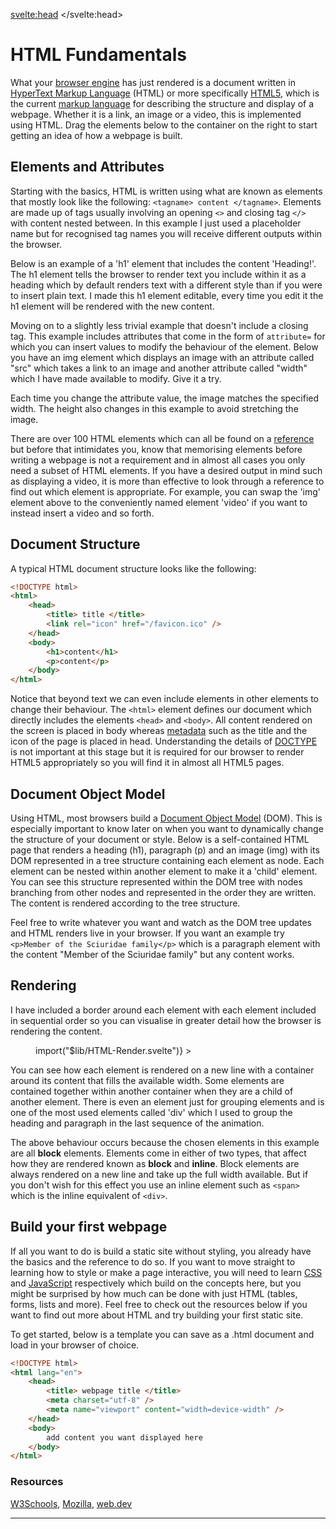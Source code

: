 <script>
import DOMTree from "$lib/DOM-Tree.svelte";
import HTMLatt from "$lib/HTML-Attributes.svelte";
import HTMLele from "$lib/HTML-Element.svelte";
import HTMLGame from "$lib/HTMLGame.svelte";
import Lazy from "$lib/Lazy.svelte";
import '$lib/styles/vscode-dark.css';
</script>

<svelte:head>
	<title>HTML Fundamentals | Sergen Karaoglan</title>
	<meta name="description" content="Learn the fundamentals of HTML" />
</svelte:head>


# HTML Fundamentals
What your [browser engine](https://en.wikipedia.org/wiki/Browser_engine) has just rendered is a document written in [HyperText Markup Language](https://en.wikipedia.org/wiki/HTML) (HTML) or more specifically [HTML5](https://en.wikipedia.org/wiki/HTML5), which is the current [markup language](https://en.wikipedia.org/wiki/Markup_language) for describing the structure and display of a webpage. Whether it is a link, an image or a video, this is implemented using HTML. Drag the elements below to the container on the right to start getting an idea of how a webpage is built.

<HTMLGame />

## Elements and Attributes
Starting with the basics, HTML is written using what are known as elements that mostly look like the following: ```<tagname> content </tagname>```. Elements are made up of tags usually involving an opening ```<>``` and closing tag ```</>``` with content nested between. In this example I just used a placeholder name but for recognised tag names you will receive different outputs within the browser.

Below is an example of a 'h1' element that includes the content 'Heading!'. The h1 element tells the browser to render text you include within it as a heading which by default renders text with a different style than if you were to insert plain text. I made this h1 element editable, every time you edit it the h1 element will be rendered with the new content.

<figure>
	<HTMLele />
</figure>

Moving on to a slightly less trivial example that doesn't include a closing tag. This example includes attributes that come in the form of ```attribute=``` for which you can insert values to modify the behaviour of the element. Below you have an img element which displays an image with an attribute called "src" which takes a link to an image and another attribute called "width" which I have made available to modify. Give it a try.

<figure>
	<HTMLatt />
</figure>

Each time you change the attribute value, the image matches the specified width. The height also changes in this example to avoid stretching the image.

There are over 100 HTML elements which can all be found on a [reference](https://www.w3schools.com/tags/) but before that intimidates you, know that memorising elements before writing a webpage is not a requirement and in almost all cases you only need a subset of HTML elements. If you have a desired output in mind such as displaying a video, it is more than effective to look through a reference to find out which element is appropriate. For example, you can swap the 'img' element above to the conveniently named element 'video' if you want to instead insert a video and so forth.

## Document Structure
A typical HTML document structure looks like the following:


```HTML
<!DOCTYPE html>
<html>
	<head>
		<title> title </title>
		<link rel="icon" href="/favicon.ico" />
	</head>
	<body>
		<h1>content</h1>
		<p>content</p>
	</body>
</html>
```

Notice that beyond text we can even include elements in other elements to change their behaviour. The ```<html>``` element defines our document which directly includes the elements ```<head>``` and ```<body>```. All content rendered on the screen is placed in body whereas [metadata](https://en.wikipedia.org/wiki/Metadata) such as the title and the icon of the page is placed in head. Understanding the details of [DOCTYPE](https://html.spec.whatwg.org/multipage/syntax.html#the-doctype) is not important at this stage but it is required for our browser to render HTML5 appropriately so you will find it in almost all HTML5 pages.

## Document Object Model
Using HTML, most browsers build a [Document Object Model](https://en.wikipedia.org/wiki/Document_Object_Model) (DOM). This is especially important to know later on when you want to dynamically change the structure of your document or style. 
Below is a self-contained HTML page that renders a heading (h1), paragraph (p) and an image (img) with its DOM represented in a tree structure containing each element as node. Each element can be nested within another element to make it a 'child' element. You can see this structure represented within the DOM tree with nodes branching from other nodes and represented in the order they are written. The content is rendered according to the tree structure.

Feel free to write whatever you want and watch as the DOM tree updates and HTML renders live in your browser. If you want an example try ```<p>Member of the Sciuridae family</p>``` which is a paragraph element with the content "Member of the Sciuridae family" but any content works.

<figure class="w-fit m-auto py-5">
	<DOMTree />
</figure>

## Rendering
I have included a border around each element with each element included in sequential order so you can visualise in greater detail how the browser is rendering the content.

<figure>
<Lazy
	this={() => import("$lib/HTML-Render.svelte")}
	>
	<svelte:fragment slot="component" let:Component>
		<Component />
	</svelte:fragment>
</Lazy>
</figure>

You can see how each element is rendered on a new line with a container around its content that fills the available width. Some elements are contained together within another container when they are a child of another element. There is even an element just for grouping elements and is one of the most used elements called 'div' which I used to group the heading and paragraph in the last sequence of the animation.

The above behaviour occurs because the chosen elements in this example are all **block** elements. Elements come in either of two types, that affect how they are rendered known as **block** and **inline**. Block elements are always rendered on a new line and take up the full width available. But if you don't wish for this effect you use an inline element such as ```<span>``` which is the inline equivalent of ```<div>```.

## Build your first webpage
If all you want to do is build a static site without styling, you already have the basics and the reference to do so. If you want to move straight to learning how to style or make a page interactive, you will need to learn [CSS](https://en.wikipedia.org/wiki/CSS) and [JavaScript](https://en.wikipedia.org/wiki/JavaScript) respectively which build on the concepts here, but you might be surprised by how much can be done with just HTML (tables, forms, lists and more). Feel free to check out the resources below if you want to find out more about HTML and try building your first static site.

To get started, below is a template you can save as a .html document and load in your browser of choice.

```HTML
<!DOCTYPE html>
<html lang="en">
	<head>
		<title> webpage title </title>
		<meta charset="utf-8" />
		<meta name="viewport" content="width=device-width" />
	</head>
	<body>
		add content you want displayed here
	</body>
</html>
```

### Resources
[W3Schools](https://www.w3schools.com/html/default.asp),
[Mozilla](https://developer.mozilla.org/en-US/docs/Web/HTML),
[web.dev](https://web.dev/learn/html/)

<!-- The group that specifies HTML and the DOM is called [WHATWG](https://en.wikipedia.org/wiki/WHATWG) and use to be the [W3C](https://en.wikipedia.org/wiki/World_Wide_Web_Consortium). The [browser engine](https://en.wikipedia.org/wiki/Browser_engine) is responsible for what is responsible for rendering HTML into a webpage and needs to be developed by browser vendors (Chrome, Safari, Firefox etc.) to match the HTML specification so we have a consistently functioning web pages across different devices and different browsers.-->

___